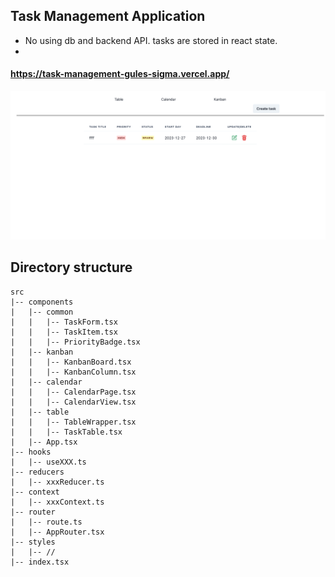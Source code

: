 ## Task Management Application
* No using db and backend API. tasks are stored in react state.
* 
#### https://task-management-gules-sigma.vercel.app/
![img.png](img.png)
## Directory structure
```
src
|-- components
|   |-- common
|   |   |-- TaskForm.tsx
|   |   |-- TaskItem.tsx
|   |   |-- PriorityBadge.tsx
|   |-- kanban
|   |   |-- KanbanBoard.tsx
|   |   |-- KanbanColumn.tsx
|   |-- calendar
|   |   |-- CalendarPage.tsx
|   |   |-- CalendarView.tsx
|   |-- table
|   |   |-- TableWrapper.tsx
|   |   |-- TaskTable.tsx
|   |-- App.tsx
|-- hooks
|   |-- useXXX.ts
|-- reducers
|   |-- xxxReducer.ts
|-- context
|   |-- xxxContext.ts
|-- router
|   |-- route.ts
|   |-- AppRouter.tsx
|-- styles
|   |-- // 
|-- index.tsx

```

